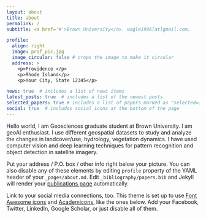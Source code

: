 ```yaml
---
layout: about
title: about
permalink: /
subtitle: <a href='#'>Brown University</a>. wagle1996[at]gmail.com.

profile:
  align: right
  image: prof_pic.jpg
  image_circular: false # crops the image to make it circular
  address: >
    <p>Providence </p>
    <p>Rhode Island</p>
    <p>Your City, State 12345</p>

news: true  # includes a list of news items
latest_posts: true  # includes a list of the newest posts
selected_papers: true # includes a list of papers marked as "selected={true}"
social: true  # includes social icons at the bottom of the page
---
```


Hello world, I am Geosciences graduate student at Brown University. I am geoAI enthusiast. I use different geospatial datasets to study and analyze the changes in landcover/use, hydrology, vegetation dynamics. I have used computer vision and deep learning techniques for pattern recognition and object detection in satellite imagery.

Put your address / P.O. box / other info right below your picture. You can also disable any of these elements by editing `profile` property of the YAML header of your `_pages/about.md`. Edit `_bibliography/papers.bib` and Jekyll will render your [publications page](/al-folio/publications/) automatically.

Link to your social media connections, too. This theme is set up to use [Font Awesome icons](http://fortawesome.github.io/Font-Awesome/) and [Academicons](https://jpswalsh.github.io/academicons/), like the ones below. Add your Facebook, Twitter, LinkedIn, Google Scholar, or just disable all of them.
